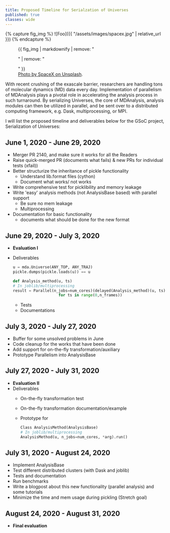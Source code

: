 ```yaml
--- 
title: Proposed Timeline for Serialzation of Universes 
published: true
classes: wide
---
```


{% capture fig_img %}
![Foo]({{ "/assets/images/spacex.jpg" | relative_url }})
{% endcapture %}

<figure>
  {{ fig_img | markdownify | remove: "<p>" | remove: "</p>" }}
  <figcaption><a href="https://unsplash.com/@spacex?utm_source=unsplash&utm_medium=referral&utm_content=creditCopyText">Photo by SpaceX on Unsplash</a>.</figcaption>
</figure>

With recent crushing of the exascale barrier, researchers are handling tons of molecular dynamics (MD) data every day. Implementation of parallelism of MDAnalysis plays a pivotal role in accelerating the analysis process in such turnaround. By serializing Universes, the core of MDAnalysis, analysis modules can then be utilized in parallel, and be sent over to a distributed computing framework, e.g. Dask, multiprocessing, or MPI.

I will list the proposed timeline and deliverables below for the GSoC project, Serialization of Universes:

## **June 1, 2020 - June 29, 2020**

- Merger PR 2140, and make sure it works for all the Readers
- Raise quick-merged PR (documents what fails) & new PRs for individual tests (xfail))
- Better structurize the inheritance of pickle functionality
    - Understand lib.format files (cython)
    - Document what works/ not works
- Write comprehensive test for picklibility and memory leakage
- Write 'easy' analysis methods (not AnalysisBase based) with parallel support
    - Be sure no mem leakage
    - Multiprocessing
- Documentation for basic functionality
    - documents what should be done for the new format

## June 29, 2020 - July 3, 2020

- **Evaluation I**
- Deliverables

	```python
	u = mda.Universe(ANY_TOP, ANY_TRAJ)
	pickle.dumps(pickle.loads(u)) == u

	def Analysis_method(u, ts)
	# In joblib/multiprocessing
	result = Parallel(n_jobs=num_cores)(delayed(Analysis_method)(u, ts) 
						for ts in range(0,n_frames))
	```
    - Tests
    - Documentations


## July 3, 2020 - July 27, 2020

- Buffer for some unsolved problems in June
- Code cleanup for the works that have been done
- Add support for on-the-fly transformation/auxiliary
- Prototype Parallelism into AnalysisBase

## July 27, 2020 - July 31, 2020

- **Evaluation II**
- Deliverables
    - On-the-fly transformation test
    - On-the-fly transformation documentation/example
    - Prototype for

        ```python
        Class AnalysisMethod(AnalysisBase)
        # In joblib/multiprocessing
        AnalysisMethod(u, n_jobs=num_cores, *arg).run()
        ```

## July 31, 2020 - August 24, 2020

- Implement AnalysisBase
- Test different distributed clusters (with Dask and joblib)
- Tests and documentation
- Run benchmarks
- Write a blogpost about this new functionality (parallel analysis) and some tutorials
- Minimize the time and mem usage during pickling (Stretch goal)

## August 24, 2020 - August 31, 2020

- **Final evaluation**
